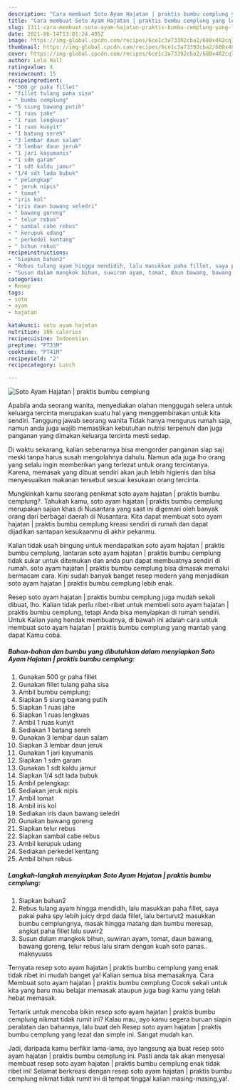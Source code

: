 ```yaml
---
description: "Cara membuat Soto Ayam Hajatan | praktis bumbu cemplung yang lezat dan Mudah Dibuat"
title: "Cara membuat Soto Ayam Hajatan | praktis bumbu cemplung yang lezat dan Mudah Dibuat"
slug: 1311-cara-membuat-soto-ayam-hajatan-praktis-bumbu-cemplung-yang-lezat-dan-mudah-dibuat
date: 2021-06-14T13:01:24.495Z
image: https://img-global.cpcdn.com/recipes/6ce1c3a73392cba2/680x482cq70/soto-ayam-hajatan-praktis-bumbu-cemplung-foto-resep-utama.jpg
thumbnail: https://img-global.cpcdn.com/recipes/6ce1c3a73392cba2/680x482cq70/soto-ayam-hajatan-praktis-bumbu-cemplung-foto-resep-utama.jpg
cover: https://img-global.cpcdn.com/recipes/6ce1c3a73392cba2/680x482cq70/soto-ayam-hajatan-praktis-bumbu-cemplung-foto-resep-utama.jpg
author: Lela Hall
ratingvalue: 4
reviewcount: 15
recipeingredient:
- "500 gr paha fillet"
- "fillet tulang paha sisa"
- " bumbu cemplung"
- "5 siung bawang putih"
- "1 ruas jahe"
- "1 ruas lengkuas"
- "1 ruas kunyit"
- "1 batang sereh"
- "3 lembar daun salam"
- "3 lembar daun jeruk"
- "1 jari kayumanis"
- "1 sdm garam"
- "1 sdt kaldu jamur"
- "1/4 sdt lada bubuk"
- " pelengkap"
- " jeruk nipis"
- " tomat"
- "iris kol"
- "iris daun bawang seledri"
- " bawang goreng"
- " telur rebus"
- " sambal cabe rebus"
- " kerupuk udang"
- " perkedel kentang"
- " bihun rebus"
recipeinstructions:
- "Siapkan bahan2"
- "Rebus tulang ayam hingga mendidih, lalu masukkan paha fillet, saya pakai paha spy lebih juicy drpd dada fillet, lalu berturut2 masukkan bumbu cemplungnya, masak hingga matang dan bumbu meresap, angkat paha fillet lalu suwir2"
- "Susun dalam mangkok bihun, suwiran ayam, tomat, daun bawang, bawang goreng, telur rebus lalu siram dengan kuah soto panas.. maknyuuss"
categories:
- Resep
tags:
- soto
- ayam
- hajatan

katakunci: soto ayam hajatan 
nutrition: 106 calories
recipecuisine: Indonesian
preptime: "PT33M"
cooktime: "PT41M"
recipeyield: "2"
recipecategory: Lunch

---
```



![Soto Ayam Hajatan | praktis bumbu cemplung](https://img-global.cpcdn.com/recipes/6ce1c3a73392cba2/680x482cq70/soto-ayam-hajatan-praktis-bumbu-cemplung-foto-resep-utama.jpg)

Apabila anda seorang wanita, menyediakan olahan menggugah selera untuk keluarga tercinta merupakan suatu hal yang menggembirakan untuk kita sendiri. Tanggung jawab seorang  wanita Tidak hanya mengurus rumah saja, namun anda juga wajib memastikan kebutuhan nutrisi terpenuhi dan juga panganan yang dimakan keluarga tercinta mesti sedap.

Di waktu  sekarang, kalian sebenarnya bisa mengorder panganan siap saji meski tanpa harus susah mengolahnya dahulu. Namun ada juga lho orang yang selalu ingin memberikan yang terlezat untuk orang tercintanya. Karena, memasak yang dibuat sendiri akan jauh lebih higienis dan bisa menyesuaikan makanan tersebut sesuai kesukaan orang tercinta. 



Mungkinkah kamu seorang penikmat soto ayam hajatan | praktis bumbu cemplung?. Tahukah kamu, soto ayam hajatan | praktis bumbu cemplung merupakan sajian khas di Nusantara yang saat ini digemari oleh banyak orang dari berbagai daerah di Nusantara. Kita dapat membuat soto ayam hajatan | praktis bumbu cemplung kreasi sendiri di rumah dan dapat dijadikan santapan kesukaanmu di akhir pekanmu.

Kalian tidak usah bingung untuk mendapatkan soto ayam hajatan | praktis bumbu cemplung, lantaran soto ayam hajatan | praktis bumbu cemplung tidak sukar untuk ditemukan dan anda pun dapat membuatnya sendiri di rumah. soto ayam hajatan | praktis bumbu cemplung bisa dimasak memalui bermacam cara. Kini sudah banyak banget resep modern yang menjadikan soto ayam hajatan | praktis bumbu cemplung lebih enak.

Resep soto ayam hajatan | praktis bumbu cemplung juga mudah sekali dibuat, lho. Kalian tidak perlu ribet-ribet untuk membeli soto ayam hajatan | praktis bumbu cemplung, tetapi Anda bisa menyiapkan di rumah sendiri. Untuk Kalian yang hendak membuatnya, di bawah ini adalah cara untuk membuat soto ayam hajatan | praktis bumbu cemplung yang mantab yang dapat Kamu coba.

<!--inarticleads1-->

##### Bahan-bahan dan bumbu yang dibutuhkan dalam menyiapkan Soto Ayam Hajatan | praktis bumbu cemplung:

1. Gunakan 500 gr paha fillet
1. Gunakan fillet tulang paha sisa
1. Ambil  bumbu cemplung:
1. Siapkan 5 siung bawang putih
1. Siapkan 1 ruas jahe
1. Siapkan 1 ruas lengkuas
1. Ambil 1 ruas kunyit
1. Sediakan 1 batang sereh
1. Gunakan 3 lembar daun salam
1. Siapkan 3 lembar daun jeruk
1. Gunakan 1 jari kayumanis
1. Siapkan 1 sdm garam
1. Gunakan 1 sdt kaldu jamur
1. Siapkan 1/4 sdt lada bubuk
1. Ambil  pelengkap:
1. Sediakan  jeruk nipis
1. Ambil  tomat
1. Ambil iris kol
1. Sediakan iris daun bawang seledri
1. Gunakan  bawang goreng
1. Siapkan  telur rebus
1. Siapkan  sambal cabe rebus
1. Ambil  kerupuk udang
1. Sediakan  perkedel kentang
1. Ambil  bihun rebus




<!--inarticleads2-->

##### Langkah-langkah menyiapkan Soto Ayam Hajatan | praktis bumbu cemplung:

1. Siapkan bahan2
1. Rebus tulang ayam hingga mendidih, lalu masukkan paha fillet, saya pakai paha spy lebih juicy drpd dada fillet, lalu berturut2 masukkan bumbu cemplungnya, masak hingga matang dan bumbu meresap, angkat paha fillet lalu suwir2
1. Susun dalam mangkok bihun, suwiran ayam, tomat, daun bawang, bawang goreng, telur rebus lalu siram dengan kuah soto panas.. maknyuuss




Ternyata resep soto ayam hajatan | praktis bumbu cemplung yang enak tidak ribet ini mudah banget ya! Kalian semua bisa memasaknya. Cara Membuat soto ayam hajatan | praktis bumbu cemplung Cocok sekali untuk kita yang baru mau belajar memasak ataupun juga bagi kamu yang telah hebat memasak.

Tertarik untuk mencoba bikin resep soto ayam hajatan | praktis bumbu cemplung nikmat tidak rumit ini? Kalau mau, ayo kamu segera buruan siapin peralatan dan bahannya, lalu buat deh Resep soto ayam hajatan | praktis bumbu cemplung yang lezat dan simple ini. Sangat mudah kan. 

Jadi, daripada kamu berfikir lama-lama, ayo langsung aja buat resep soto ayam hajatan | praktis bumbu cemplung ini. Pasti anda tak akan menyesal membuat resep soto ayam hajatan | praktis bumbu cemplung enak tidak ribet ini! Selamat berkreasi dengan resep soto ayam hajatan | praktis bumbu cemplung nikmat tidak rumit ini di tempat tinggal kalian masing-masing,ya!.

